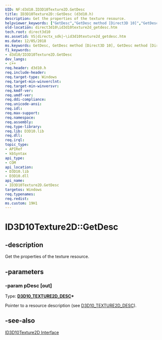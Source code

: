 ```yaml
---
UID: NF:d3d10.ID3D10Texture2D.GetDesc
title: ID3D10Texture2D::GetDesc (d3d10.h)
description: Get the properties of the texture resource.
helpviewer_keywords: ["GetDesc","GetDesc method [Direct3D 10]","GetDesc method [Direct3D 10]","ID3D10Texture2D interface","ID3D10Texture2D interface [Direct3D 10]","GetDesc method","ID3D10Texture2D.GetDesc","ID3D10Texture2D::GetDesc","d3d10/ID3D10Texture2D::GetDesc","db268331-a80d-aadf-4e4b-69cca5ab58b8","direct3d10.id3d10texture2d_getdesc"]
old-location: direct3d10\id3d10texture2d_getdesc.htm
tech.root: direct3d10
ms.assetid: VS|directx_sdk|~\id3d10texture2d_getdesc.htm
ms.date: 12/05/2018
ms.keywords: GetDesc, GetDesc method [Direct3D 10], GetDesc method [Direct3D 10],ID3D10Texture2D interface, ID3D10Texture2D interface [Direct3D 10],GetDesc method, ID3D10Texture2D.GetDesc, ID3D10Texture2D::GetDesc, d3d10/ID3D10Texture2D::GetDesc, db268331-a80d-aadf-4e4b-69cca5ab58b8, direct3d10.id3d10texture2d_getdesc
f1_keywords:
- d3d10/ID3D10Texture2D.GetDesc
dev_langs:
- c++
req.header: d3d10.h
req.include-header: 
req.target-type: Windows
req.target-min-winverclnt: 
req.target-min-winversvr: 
req.kmdf-ver: 
req.umdf-ver: 
req.ddi-compliance: 
req.unicode-ansi: 
req.idl: 
req.max-support: 
req.namespace: 
req.assembly: 
req.type-library: 
req.lib: D3D10.lib
req.dll: 
req.irql: 
topic_type:
- APIRef
- kbSyntax
api_type:
- COM
api_location:
- D3D10.lib
- D3D10.dll
api_name:
- ID3D10Texture2D.GetDesc
targetos: Windows
req.typenames: 
req.redist: 
ms.custom: 19H1
---
```


# ID3D10Texture2D::GetDesc


## -description


Get the properties of the texture resource.


## -parameters




### -param pDesc [out]

Type: <b><a href="https://docs.microsoft.com/windows/desktop/api/d3d10/ns-d3d10-cd3d10_texture2d_desc">D3D10_TEXTURE2D_DESC</a>*</b>

Pointer to a resource description (see <a href="https://docs.microsoft.com/windows/desktop/api/d3d10/ns-d3d10-cd3d10_texture2d_desc">D3D10_TEXTURE2D_DESC</a>).


## -see-also




<a href="https://docs.microsoft.com/windows/desktop/api/d3d10/nn-d3d10-id3d10texture2d">ID3D10Texture2D Interface</a>
 

 

